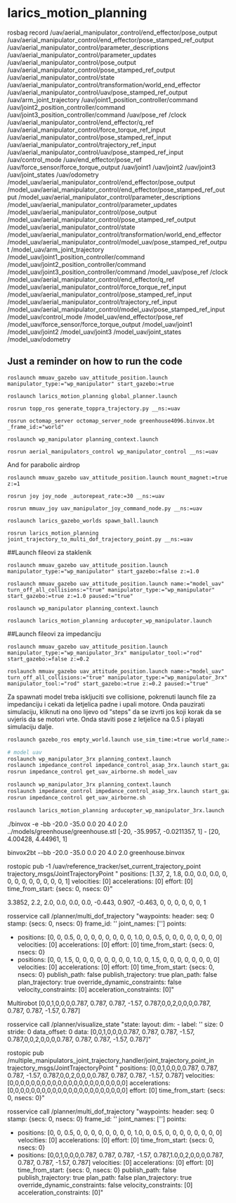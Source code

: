 # larics\_motion\_planning

rosbag record /uav/aerial_manipulator_control/end_effector/pose_output /uav/aerial_manipulator_control/end_effector/pose_stamped_ref_output /uav/aerial_manipulator_control/parameter_descriptions /uav/aerial_manipulator_control/parameter_updates /uav/aerial_manipulator_control/pose_output /uav/aerial_manipulator_control/pose_stamped_ref_output /uav/aerial_manipulator_control/state /uav/aerial_manipulator_control/transformation/world_end_effector /uav/aerial_manipulator_control/uav/pose_stamped_ref_output /uav/arm_joint_trajectory /uav/joint1_position_controller/command /uav/joint2_position_controller/command /uav/joint3_position_controller/command /uav/pose_ref /clock /uav/aerial_manipulator_control/end_effector/q_ref /uav/aerial_manipulator_control/force_torque_ref_input /uav/aerial_manipulator_control/pose_stamped_ref_input /uav/aerial_manipulator_control/trajectory_ref_input /uav/aerial_manipulator_control/uav/pose_stamped_ref_input /uav/control_mode /uav/end_effector/pose_ref /uav/force_sensor/force_torque_output /uav/joint1 /uav/joint2 /uav/joint3 /uav/joint_states /uav/odometry /model_uav/aerial_manipulator_control/end_effector/pose_output /model_uav/aerial_manipulator_control/end_effector/pose_stamped_ref_output /model_uav/aerial_manipulator_control/parameter_descriptions /model_uav/aerial_manipulator_control/parameter_updates /model_uav/aerial_manipulator_control/pose_output /model_uav/aerial_manipulator_control/pose_stamped_ref_output /model_uav/aerial_manipulator_control/state /model_uav/aerial_manipulator_control/transformation/world_end_effector /model_uav/aerial_manipulator_control/model_uav/pose_stamped_ref_output /model_uav/arm_joint_trajectory /model_uav/joint1_position_controller/command /model_uav/joint2_position_controller/command /model_uav/joint3_position_controller/command /model_uav/pose_ref /clock /model_uav/aerial_manipulator_control/end_effector/q_ref /model_uav/aerial_manipulator_control/force_torque_ref_input /model_uav/aerial_manipulator_control/pose_stamped_ref_input /model_uav/aerial_manipulator_control/trajectory_ref_input /model_uav/aerial_manipulator_control/model_uav/pose_stamped_ref_input /model_uav/control_mode /model_uav/end_effector/pose_ref /model_uav/force_sensor/force_torque_output /model_uav/joint1 /model_uav/joint2 /model_uav/joint3 /model_uav/joint_states /model_uav/odometry


## Just a reminder on how to run the code
```
roslaunch mmuav_gazebo uav_attitude_position.launch manipulator_type:="wp_manipulator" start_gazebo:=true

roslaunch larics_motion_planning global_planner.launch

rosrun topp_ros generate_toppra_trajectory.py __ns:=uav

rosrun octomap_server octomap_server_node greenhouse4096.binvox.bt _frame_id:="world"

roslaunch wp_manipulator planning_context.launch

rosrun aerial_manipulators_control wp_manipulator_control __ns:=uav
```

And for parabolic airdrop
```
roslaunch mmuav_gazebo uav_attitude_position.launch mount_magnet:=true z:=1

rosrun joy joy_node _autorepeat_rate:=30 __ns:=uav

rosrun mmuav_joy uav_manipulator_joy_command_node.py __ns:=uav

roslaunch larics_gazebo_worlds spawn_ball.launch

rosrun larics_motion_planning joint_trajectory_to_multi_dof_trajectory_point.py __ns:=uav
```

##Launch fileovi za staklenik
```
roslaunch mmuav_gazebo uav_attitude_position.launch manipulator_type:="wp_manipulator" start_gazebo:=false z:=1.0

roslaunch mmuav_gazebo uav_attitude_position.launch name:="model_uav" turn_off_all_collisions:="true" manipulator_type:="wp_manipulator" start_gazebo:=true z:=1.0 paused:="true" 

roslaunch wp_manipulator planning_context.launch

roslaunch larics_motion_planning arducopter_wp_manipulator.launch
```

##Launch fileovi za impedanciju
```
roslaunch mmuav_gazebo uav_attitude_position.launch manipulator_type:="wp_manipulator_3rx" manipulator_tool:="rod" start_gazebo:=false z:=0.2

roslaunch mmuav_gazebo uav_attitude_position.launch name:="model_uav" turn_off_all_collisions:="true" manipulator_type:="wp_manipulator_3rx" manipulator_tool:="rod" start_gazebo:=true z:=0.2 paused:="true" 
```

Za spawnati model treba iskljuciti sve collisione, pokrenuti launch file za impedanciju i cekati da letjelica padne i upali motore. Onda pauzirati simulaciju, kliknuti na ono lijevo od "steps" da se izvrti jos koji korak da se uvjeris da se motori vrte. Onda staviti pose z letjelice na 0.5 i playati simulaciju dalje.
``` bash
roslaunch gazebo_ros empty_world.launch use_sim_time:=true world_name:=$(rospack find larics_gazebo_worlds)/worlds/wall_with_circles_inspection.world

# model uav
roslaunch wp_manipulator_3rx planning_context.launch
roslaunch impedance_control impedance_control_asap_3rx.launch start_gazebo:=false turn_off_all_collisions:="false" name:="model_uav"
rosrun impedance_control get_uav_airborne.sh model_uav

roslaunch wp_manipulator_3rx planning_context.launch
roslaunch impedance_control impedance_control_asap_3rx.launch start_gazebo:=false 
rosrun impedance_control get_uav_airborne.sh

roslaunch larics_motion_planning arducopter_wp_manipulator_3rx.launch
```

./binvox -e -bb -20.0 -35.0 0.0 20 4.0 2.0 ../models/greenhouse/greenhouse.stl
[-20, -35.9957, -0.0211357, 1] - [20, 4.00428, 4.44961, 1]

binvox2bt --bb -20.0 -35.0 0.0 20 4.0 2.0 greenhouse.binvox

rostopic pub -1 /uav/reference_tracker/set_current_trajectory_point trajectory_msgs/JointTrajectoryPoint "
positions: [1.37, 2, 1.8, 0.0, 0.0, 0.0, 0, 0, 0, 0, 0, 0, 0, 0, 0, 1]
velocities: [0]
accelerations: [0]
effort: [0]
time_from_start: {secs: 0, nsecs: 0}" 

3.3852, 2.2, 2.0, 0.0, 0.0, 0.0, -0.443, 0.907, -0.463, 0, 0, 0, 0, 0, 0, 1


rosservice call /planner/multi_dof_trajectory "waypoints:
  header:
    seq: 0
    stamp: {secs: 0, nsecs: 0}
    frame_id: ''
  joint_names: ['']
  points:
  - positions: [0, 0, 0.5, 0, 0, 0, 0, 0, 0, 0, 0, 1.0, 0, 0.5, 0, 0, 0, 0, 0, 0, 0, 0]
    velocities: [0]
    accelerations: [0]
    effort: [0]
    time_from_start: {secs: 0, nsecs: 0}
  - positions: [0, 0, 1.5, 0, 0, 0, 0, 0, 0, 0, 0, 1.0, 0, 1.5, 0, 0, 0, 0, 0, 0, 0, 0]
    velocities: [0]
    accelerations: [0]
    effort: [0]
    time_from_start: {secs: 0, nsecs: 0}
publish_path: false
publish_trajectory: true
plan_path: false
plan_trajectory: true
override_dynamic_constraints: false
velocity_constraints: [0]
acceleration_constraints: [0]"


Multirobot
[0,0,1,0,0,0,0.787, 0.787, 0.787, -1.57, 0.787,0,0,2,0,0,0,0.787, 0.787, 0.787, -1.57, 0.787]


rosservice call /planner/visualize_state "state:
  layout:
    dim:
    - label: ''
      size: 0
      stride: 0
    data_offset: 0
  data: [0,0,1,0,0,0,0.787, 0.787, 0.787, -1.57, 0.787,0,0,2,0,0,0,0.787, 0.787, 0.787, -1.57, 0.787]" 


rostopic pub /multiple_manipulators_joint_trajectory_handler/joint_trajectory_point_in trajectory_msgs/JointTrajectoryPoint "
positions: [0,0,1,0,0,0,0.787, 0.787, 0.787, -1.57, 0.787,0,0,2,0,0,0,0.787, 0.787, 0.787, -1.57, 0.787]
velocities: [0,0,0,0,0,0,0,0,0,0,0,0,0,0,0,0,0,0,0,0,0,0]
accelerations: [0,0,0,0,0,0,0,0,0,0,0,0,0,0,0,0,0,0,0,0,0,0]
effort: [0]
time_from_start: {secs: 0, nsecs: 0}"



rosservice call /planner/multi_dof_trajectory "waypoints:
  header:
    seq: 0
    stamp: {secs: 0, nsecs: 0}
    frame_id: ''
  joint_names: ['']
  points:
  - positions: [0, 0, 0.5, 0, 0, 0, 0, 0, 0, 0, 0, 1.0, 0, 0.5, 0, 0, 0, 0, 0, 0, 0, 0]
    velocities: [0]
    accelerations: [0]
    effort: [0]
    time_from_start: {secs: 0, nsecs: 0}
  - positions: [0,0,1,0,0,0,0.787, 0.787, 0.787, -1.57, 0.787,1.0,0,2,0,0,0,0.787, 0.787, 0.787, -1.57, 0.787]
    velocities: [0]
    accelerations: [0]
    effort: [0]
    time_from_start: {secs: 0, nsecs: 0}
publish_path: false
publish_trajectory: true
plan_path: false
plan_trajectory: true
override_dynamic_constraints: false
velocity_constraints: [0]
acceleration_constraints: [0]"
